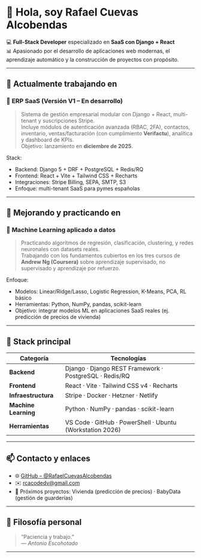 # 👋 Hola, soy Rafael Cuevas Alcobendas  

💻 **Full-Stack Developer** especializado en **SaaS con Django + React**  
📊 Apasionado por el desarrollo de aplicaciones web modernas, el aprendizaje automático y la construcción de proyectos con propósito.

---

## 🚀 Actualmente trabajando en

### 🧱 **ERP SaaS (Versión V1 – En desarrollo)**
> Sistema de gestión empresarial modular con Django + React, multi-tenant y suscripciones Stripe.  
Incluye módulos de autenticación avanzada (RBAC, 2FA), contactos, inventario, ventas/facturación (con cumplimiento **Verifactu**), analítica y dashboard de KPIs.  
Objetivo: lanzamiento en **diciembre de 2025**.

Stack:
- Backend: Django 5 + DRF + PostgreSQL + Redis/RQ  
- Frontend: React + Vite + Tailwind CSS + Recharts  
- Integraciones: Stripe Billing, SEPA, SMTP, S3  
- Enfoque: multi-tenant SaaS para pymes españolas

---

## 🧠 Mejorando y practicando en

### 🤖 **Machine Learning aplicado a datos**
> Practicando algoritmos de regresión, clasificación, clustering, y redes neuronales con datasets reales.  
Trabajando con los fundamentos cubiertos en los tres cursos de **Andrew Ng (Coursera)** sobre aprendizaje supervisado, no supervisado y aprendizaje por refuerzo.

Enfoque:
- Modelos: Linear/Ridge/Lasso, Logistic Regression, K-Means, PCA, RL básico  
- Herramientas: Python, NumPy, pandas, scikit-learn  
- Objetivo: integrar modelos ML en aplicaciones SaaS reales (ej. predicción de precios de vivienda)

---

## 🧰 Stack principal

| Categoría | Tecnologías |
|------------|-------------|
| **Backend** | Django · Django REST Framework · PostgreSQL · Redis/RQ |
| **Frontend** | React · Vite · Tailwind CSS v4 · Recharts |
| **Infraestructura** | Stripe · Docker · Hetzner · Netlify |
| **Machine Learning** | Python · NumPy · pandas · scikit-learn |
| **Herramientas** | VS Code · GitHub · PowerShell · Ubuntu (Workstation 2026) |

---

## 📫 Contacto y enlaces

- 🌐 [GitHub – @RafaelCuevasAlcobendas](https://github.com/RafaelCuevasAlcobendas)
- ✉️ rcacodedv@gmail.com
- 🧭 Próximos proyectos: Vivienda (predicción de precios) · BabyData (gestión de guarderías)

---

## 💬 Filosofía personal

> “Paciencia y trabajo.”  
> — *Antonio Escohotado*

---
